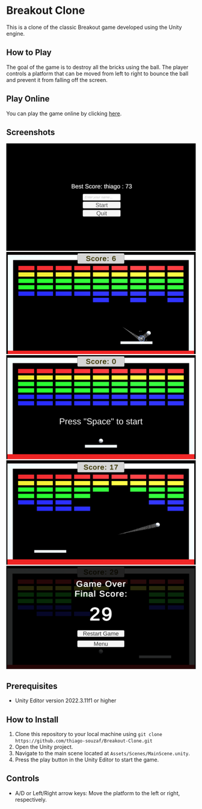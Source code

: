 # Breakout Clone

This is a clone of the classic Breakout game developed using the Unity engine.

## How to Play

The goal of the game is to destroy all the bricks using the ball. The player controls a platform that can be moved from left to right to bounce the ball and prevent it from falling off the screen.

## Play Online

You can play the game online by clicking [here](https://play.unity.com/mg/other/breakout-clone-2).

## Screenshots

![screenshots of the game](Screenshots/screenshot.png)
![screenshots of the game](Screenshots/screenshot%20(1).png)
![screenshots of the game](Screenshots/screenshot%20(3).png)
![screenshots of the game](Screenshots/screenshot%20(4).png)
![screenshots of the game](Screenshots/screenshot%20(5).png)

## Prerequisites

- Unity Editor version 2022.3.11f1 or higher

## How to Install

1. Clone this repository to your local machine using `git clone https://github.com/thiago-souzaf/Breakout-Clone.git`
2. Open the Unity project.
3. Navigate to the main scene located at `Assets/Scenes/MainScene.unity`.
4. Press the play button in the Unity Editor to start the game.

## Controls

- A/D or Left/Right arrow keys: Move the platform to the left or right, respectively.

